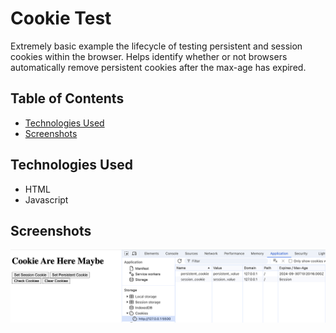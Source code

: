 # Cookie Test
Extremely basic example the lifecycle of testing persistent and session cookies within the browser.
Helps identify whether or not browsers automatically remove persistent cookies after the max-age has expired.


## Table of Contents
* [Technologies Used](#technologies-used)
* [Screenshots](#screenshots)


## Technologies Used
- HTML
- Javascript


## Screenshots
![alt text](https://github.com/FilmonK/cookie_test/blob/main/readme_images/browser_screenshot.png?raw=true)
